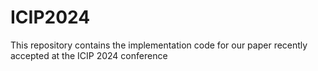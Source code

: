 # ICIP2024
This repository contains the implementation code for our paper recently accepted at the ICIP 2024 conference
